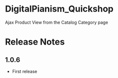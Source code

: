 # DigitalPianism_Quickshop

Ajax Product View from the Catalog Category page

# Release Notes

## 1.0.6

- First release
